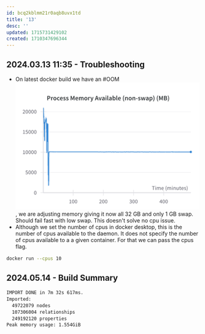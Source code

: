 ```yaml
---
id: bcq2kblmm21r0aqb8uvx1td
title: '13'
desc: ''
updated: 1715731429102
created: 1710347696344
---
```

## 2024.03.13 11:35 - Troubleshooting

- On latest docker build we have an #OOM ![](./assets/images/user.Mjvolk3.torchcell.tasks.md.latest-docker-build-oom.png), we are adjusting memory giving it now all 32 GB and only 1 GB swap. Should fail fast with low swap. This doesn't solve no cpu issue.
- Although we set the number of cpus in docker desktop, this is the number of cpus available to the daemon. It does not specify the number of cpus available to a a given container. For that we can pass the cpus flag.

```bash
docker run --cpus 10
```

## 2024.05.14 - Build Summary

```bash
IMPORT DONE in 7m 32s 617ms. 
Imported:
  49722079 nodes
  107306004 relationships
  249192120 properties
Peak memory usage: 1.554GiB
```
